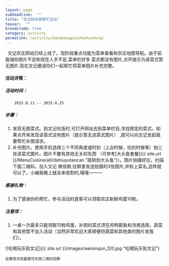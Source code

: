 ```yaml
---
layout: page
subheadline:  ""
title: "文记找你来帮忙活动" 
teaser:  "" 
breadcrumb: true
category: activity
permalink: /activity/bangmangpaizhaohuodong/
---
```

<p>
&nbsp;&nbsp;文记农庄网站已经上线了。现阶段重点功能为菜单查看和农庄地图导航。由于前面储存图片不足和现在人手不足,菜单栏好多
菜式都没有图片,点开提示为该菜式暂无图片.现在文记邀请你们一起帮忙将菜单图片补充完整。
</p>

#### 活动详情：

##### 活动时间：
        2015.8.11 -- 2015.8.25

##### 步骤：
1. 发现无图菜式。到文记吃饭时,可打开网站去到菜单栏目,寻找预定的菜式。如果点开来发现该菜式没有图片（提示暂无该菜式图片）
,就可以向文记发起我要帮忙补图请求。 
2. 补充图片。使用手机选择三个不同角度或时刻（上台时候，吃的时候等）拍三张该菜式图片。图片不要有其他无关的东西
（可参考[大头鱼套餐]({{ site.url }}/MenuCuisine/all/datouyutaocan "跳转到大头鱼")）。图片拍摄好后，扫描下面二维码，加入文记
微信群,往群里发送拍摄的3张图片,并标上菜名,这样就可以了。小编我晚上就会来收割的,嘻嘻～～～


##### 感谢礼物：
    
1. 为了感谢你的帮忙，参与活动的食客可以领取农庄新鲜鸡蛋10枚。 

##### 注意项：
1. 一桌一次最多只能领取10枚鸡蛋，补图的菜式须在鸡鸭鹅鱼和汤类选择，蔬菜和其他暂不加入活动（当然非常欢迎大家顺便将蔬菜和其他类的图片发我们）。 



![吃喝玩乐到文记]({{ site.url }}/images/weixinqun_120.jpg "吃喝玩乐到文记")


<small>在微信浏览器里可长按二维码加群</small>
